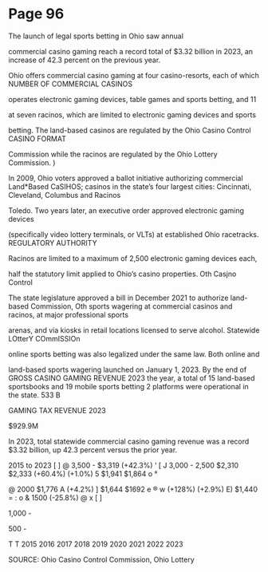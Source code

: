 # Page 96

The launch of legal sports betting in Ohio saw annual

commercial casino gaming reach a record total of
$3.32 billion in 2023, an increase of 42.3 percent on
the previous year.

Ohio offers commercial casino gaming at four casino-resorts, each of which NUMBER OF COMMERCIAL CASINOS

operates electronic gaming devices, table games and sports betting, and 11

at seven racinos, which are limited to electronic gaming devices and sports

betting. The land-based casinos are regulated by the Ohio Casino Control CASINO FORMAT

Commission while the racinos are regulated by the Ohio Lottery Commission. )

In 2009, Ohio voters approved a ballot initiative authorizing commercial Land*Based CaSIHOS;
casinos in the state’s four largest cities: Cincinnati, Cleveland, Columbus and Racinos

Toledo. Two years later, an executive order approved electronic gaming devices

(specifically video lottery terminals, or VLTs) at established Ohio racetracks. REGULATORY AUTHORITY

Racinos are limited to a maximum of 2,500 electronic gaming devices each,

half the statutory limit applied to Ohio’s casino properties. Oth Casjno Control

The state legislature approved a bill in December 2021 to authorize land-based Commission, Oth
sports wagering at commercial casinos and racinos, at major professional sports

arenas, and via kiosks in retail locations licensed to serve alcohol. Statewide LOtterY COmmISSIOn

online sports betting was also legalized under the same law. Both online and

land-based sports wagering launched on January 1, 2023. By the end of GROSS CASINO GAMING REVENUE 2023
the year, a total of 15 land-based sportsbooks and 19 mobile sports betting 2
platforms were operational in the state. 533 B

GAMING TAX REVENUE 2023

$929.9M

In 2023, total statewide commercial casino gaming revenue was a record $3.32
billion, up 42.3 percent versus the prior year.

2015 to 2023
[ ]
@
3,500 - $3,319
(+42.3%) ‘
[ J
3,000 -
2,500 $2,310 $2,333
(+60.4%) (+1.0%)
5 $1,941
$1,864 o °

@ 2000 $1,776 A (+4.2%)
] $1,644 $1692 e ®
w (+128%)  (+2.9%)
E) $1,440
= : o
& 1500 (-25.8%)
@
x [ ]

1,000 -

500 -

T T
2015 2016 2017 2018 2019 2020 2021 2022 2023

SOURCE: Ohio Casino Control Commission, Ohio Lottery
